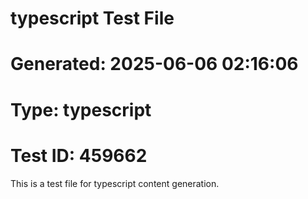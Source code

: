 ﻿# typescript Test File
# Generated: 2025-06-06 02:16:06
# Type: typescript
# Test ID: 459662

This is a test file for typescript content generation.
